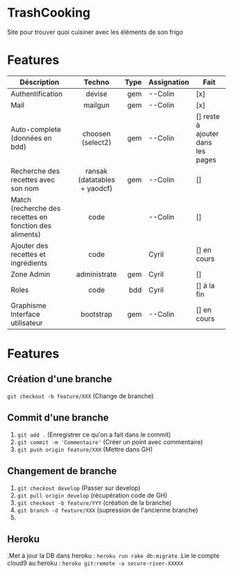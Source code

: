 # TrashCooking
Site pour trouver quoi cuisiner avec les éléments de son frigo
# Features
|  Déscription                          | Techno        | Type  | Assignation |Fait |
| ---------------------------------     |:-------------:| -----:| ----------- | --- |
| Authentification                      | devise        | gem   |   --Colin   |[x]  |
| Mail                                  | mailgun       | gem   |   --Colin   |[x]  |
| Auto-complete (données en bdd)        | choosen (select2)      | gem   |   --Colin   |[] reste à ajouter dans les pages   |
| Recherche des recettes avec son nom   | ransak (datatables + yaodcf)        | gem   |   --Colin   |[]   |
| Match (recherche des recettes en fonction des aliments) | code | |  --Colin |[]   |
| Ajouter des recettes et ingrédients   | code          |       |   Cyril     |[] en cours  | 
| Zone Admin                            | administrate  | gem   |   Cyril     |[]   |
| Roles                                 | code          | bdd   |   Cyril     |[] à la fin  |
| Graphisme Interface utilisateur       | bootstrap     | gem   |   --Colin   |[] en cours  |

# Features

## Création d'une branche
`git checkout -b feature/XXX`    (Change de branche)


## Commit d'une branche
1. `git add .`                       (Enregistrer ce qu'on a fait dans le commit)
2. `git commit -m 'Commentaire'`     (Créer un point avec commentaire)
3. `git push origin feature/XXX`     (Mettre dans GH)


## Changement de branche

1. `git checkout develop`         (Passer sur develop)
2. `git pull origin develop`      (récupération code de GH)
3. `git checkout -b feature/YYY`  (création de la branche)
4. `git branch -d feature/XXX`    (supression de l'ancienne branche)
5.

## Heroku

.Met à jour la DB dans heroku : `heroku run rake db:migrate`
.Lie le compte cloud9 au heroku : `heroku git:remote -a secure-river-XXXXX`